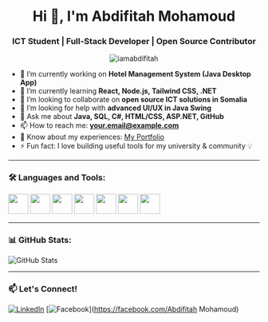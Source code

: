 <h1 align="center">Hi 👋, I'm Abdifitah Mohamoud</h1>
<h3 align="center">ICT Student | Full-Stack Developer | Open Source Contributor</h3>

<p align="center">
  <img src="https://komarev.com/ghpvc/?username=iamabdifitah&label=Profile%20views&color=0e75b6&style=flat" alt="iamabdifitah" />
</p>

- 🔭 I’m currently working on **Hotel Management System (Java Desktop App)**  
- 🌱 I’m currently learning **React, Node.js, Tailwind CSS, .NET**  
- 👯 I’m looking to collaborate on **open source ICT solutions in Somalia**  
- 🤝 I’m looking for help with **advanced UI/UX in Java Swing**  
- 💬 Ask me about **Java, SQL, C#, HTML/CSS, ASP.NET, GitHub**  
- 📫 How to reach me: **your.email@example.com**  
- 📄 Know about my experiences: [My Portfolio](https://your-portfolio.com)  
- ⚡ Fun fact: I love building useful tools for my university & community 💡

---

### 🛠️ Languages and Tools:
<p align="left">
  <img src="https://cdn.jsdelivr.net/gh/devicons/devicon/icons/java/java-original.svg" width="40" height="40"/>
  <img src="https://cdn.jsdelivr.net/gh/devicons/devicon/icons/mysql/mysql-original.svg" width="40" height="40"/>
  <img src="https://cdn.jsdelivr.net/gh/devicons/devicon/icons/javascript/javascript-original.svg" width="40" height="40"/>
  <img src="https://cdn.jsdelivr.net/gh/devicons/devicon/icons/html5/html5-original.svg" width="40" height="40"/>
  <img src="https://cdn.jsdelivr.net/gh/devicons/devicon/icons/css3/css3-original.svg" width="40" height="40"/>
  <img src="https://cdn.jsdelivr.net/gh/devicons/devicon/icons/react/react-original.svg" width="40" height="40"/>
  <img src="https://cdn.jsdelivr.net/gh/devicons/devicon/icons/dot-net/dot-net-original.svg" width="40" height="40"/>
</p>

---

### 📊 GitHub Stats:
![GitHub Stats](https://github-readme-stats.vercel.app/api?username=iamabdifitah&show_icons=true&theme=radical)

---

### 📫 Let's Connect!
[![LinkedIn](https://img.shields.io/badge/LinkedIn-blue?style=flat-square&logo=linkedin&logoColor=white)](https://linkedin.com/in/iamabdifitah)
[![Facebook](https://img.shields.io/badge/Facebook-1877F2?style=flat-square&logo=facebook&logoColor=white)](https://facebook.com/Abdifitah Mohamoud)

